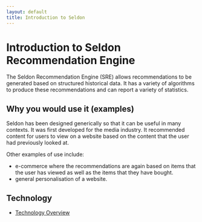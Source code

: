 ```yaml
---
layout: default
title: Introduction to Seldon
---
```


# Introduction to Seldon Recommendation Engine

The Seldon Recommendation Engine (SRE) allows recommendations to be generated based on structured historical data. It has a variety of algorithms to produce these recommendations and can report a variety of statistics.


## Why you would use it (examples)

Seldon has been designed generically so that it can be useful in many contexts. It was first developed for the media industry. It recommended content for users to view on a website based on the content that the user had previously looked at.

Other examples of use include:

* e-commerce where the recommendations are again based on items that the user has viewed as well as the items that they have bought.
* general personalisation of a website.


## Technology

* [Technology Overview](tech.html)
